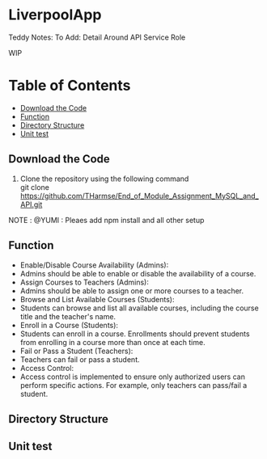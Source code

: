 # LiverpoolApp


Teddy Notes: To Add:   Detail Around API Service Role

WIP

# Table of Contents
- [Download the Code](#download-the-code)
- [Function](#function)
- [Directory Structure](#directory-structure)
- [Unit test](#unit-test)


## Download the Code

1. Clone the repository using the following command  
git clone https://github.com/THarmse/End_of_Module_Assignment_MySQL_and_API.git

NOTE :   @YUMI :  Pleaes add npm install and all other setup

## Function
* Enable/Disable Course Availability (Admins):
* Admins should be able to enable or disable the availability of a course.
* Assign Courses to Teachers (Admins):
* Admins should be able to assign one or more courses to a teacher.
* Browse and List Available Courses (Students):
* Students can browse and list all available courses, including the course title and the teacher's name.
* Enroll in a Course (Students):
* Students can enroll in a course. Enrollments should prevent students from enrolling in a course more than once at each time.
* Fail or Pass a Student (Teachers):
* Teachers can fail or pass a student.
* Access Control:
* Access control is implemented to ensure only authorized users can perform specific actions. For example, only teachers can pass/fail a student.

## Directory Structure


## Unit test




